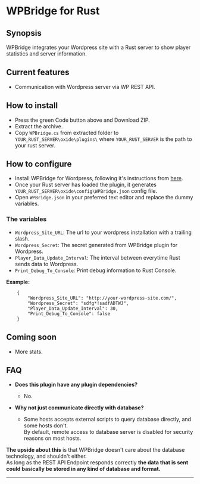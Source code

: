 
# WPBridge for Rust

## Synopsis

WPBridge integrates your Wordpress site with a Rust server to show player statistics and server information.

## Current features

+ Communication with Wordpress server via WP REST API.

## How to install

+ Press the green Code button above and Download ZIP.
+ Extract the archive.
+ Copy `WPBridge.cs` from extracted folder to `YOUR_RUST_SERVER\oxide\plugins\` where `YOUR_RUST_SERVER` is the path to your rust server.

## How to configure

+ Install WPBridge for Wordpress, following it's instructions from [here](https://github.com/Dan-Levi/wpbridge-wordpress).
+ Once your Rust server has loaded the plugin, it generates `YOUR_RUST_SERVER\oxide\config\WPBridge.json` config file.
+ Open `WPBridge.json` in your preferred text editor and replace the dummy variables.


### The variables
+ `Wordpress_Site_URL`: The url to your wordpress installation with a trailing slash.
+ `Wordpress_Secret`: The secret generated from WPBridge plugin for Wordpress.
+ `Player_Data_Update_Interval`: The interval between everytime Rust sends data to Wordpress.
+ `Print_Debug_To_Console`: Print debug information to Rust Console.


**Example:**

        {
            "Wordpress_Site_URL": "http://your-wordpress-site.com/",
            "Wordpress_Secret": "sdfg*!sadfADTWJ",
            "Player_Data_Update_Interval": 30,
            "Print_Debug_To_Console": false
        }



## Coming soon

+ More stats.

## FAQ
+ **Does this plugin have any plugin dependencies?**
  + No.
+ **Why not just communicate directly with database?**
  
  + Some hosts accepts external scripts to query database directly, and some hosts don't.<br>
  By default, remote access to database server is disabled for security reasons on most hosts.

**The upside about this** is that WPBridge doesn't care about the database technology, and shouldn't either.<br>As long as the REST API Endpoint responds correctly **the data that is sent could basically be stored in any kind of database and format.**<br>

---